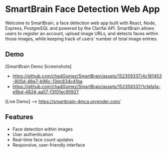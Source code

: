 # SmartBrain Face Detection Web App

Welcome to SmartBrain, a face detection web app built with React, Node, Express, PostgreSQL and powered by the Clarifai API. SmartBrain allows users to register an account, upload image URLs, and detects faces within those images, while keeping track of users' number of total image entries.

## Demo
 [SmartBrain Demo Screenshots]
 - https://github.com/chadGomez/SmartBrain/assets/152359337/4c181453-805d-46e7-b96c-13dc834c41ba
 - https://github.com/chadGomez/SmartBrain/assets/152359337/1cfafa1a-e9bd-4824-aa57-f3f01ec95927


[Live Demo] --> https://smartbrain-4mca.onrender.com/

## Features
- Face detection within images
- User authentication
- Real-time face count updates
- Responsive, user-friendly interface
